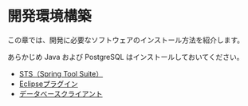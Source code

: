 # 開発環境構築

この章では、開発に必要なソフトウェアのインストール方法を紹介します。

あらかじめ Java および PostgreSQL はインストールしておいてください。

* [STS（Spring Tool Suite）](./install-sts.md)
* [Eclipseプラグイン](./eclipse-plugins.md)
* [データベースクライアント](./database-client.md)
